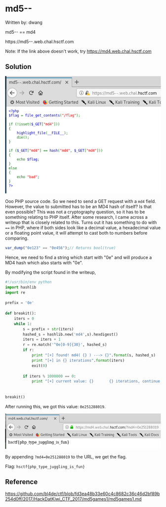 # md5--

Written by: dwang

md5-- == md4

https://md5--.web.chal.hsctf.com

Note: If the link above doesn't work, try https://md4.web.chal.hsctf.com

## Solution

![](./md5--.png)

Ooo PHP source code. So we need to send a GET request with a ```md4``` field. However, the value to submitted has to be an MD4 hash of itself? Is that even possible? This was not a cryptography question, so it has to be something relating to PHP itself. After some research, I came across a writeup that is closely related to this. Turns out it has something to do with ```==``` in PHP, where if both sides look like a decimal value, a hexadecimal value or a floating point value, it will attempt to cast both to numbers before comparing.

```php
var_dump("0e123" == "0e456");// Returns bool(true)
```

Hence, we need to find a string which start with "0e" and will produce a MD4 hash which also starts with "0e".

By modifying the script found in the writeup,
```python
#!/usr/bin/env python
import hashlib
import re

prefix = '0e'

def breakit():
    iters = 0
    while 1:
        s = prefix + str(iters)
        hashed_s = hashlib.new('md4',s).hexdigest()
        iters = iters + 1
        r = re.match('^0e[0-9]{30}', hashed_s)
        if r:
            print "[+] found! md4( {} ) ---> {}".format(s, hashed_s)
            print "[+] in {} iterations".format(iters)
            exit(0)

        if iters % 1000000 == 0:
            print "[+] current value: {}       {} iterations, continue...".format(s, iters)


breakit()
```

After running this, we got this value: ```0e251288019```. 

![](./1.png)

By appending ```?md4=0e251288019``` to the URL, we get the flag.

Flag: ```hsctf{php_type_juggling_is_fun}```

## Reference
https://github.com/bl4de/ctf/blob/fd3ea48b33e60c4c8682c36c46d2bf89b254d0ff/2017/HackDatKiwi_CTF_2017/md5games1/md5games1.md